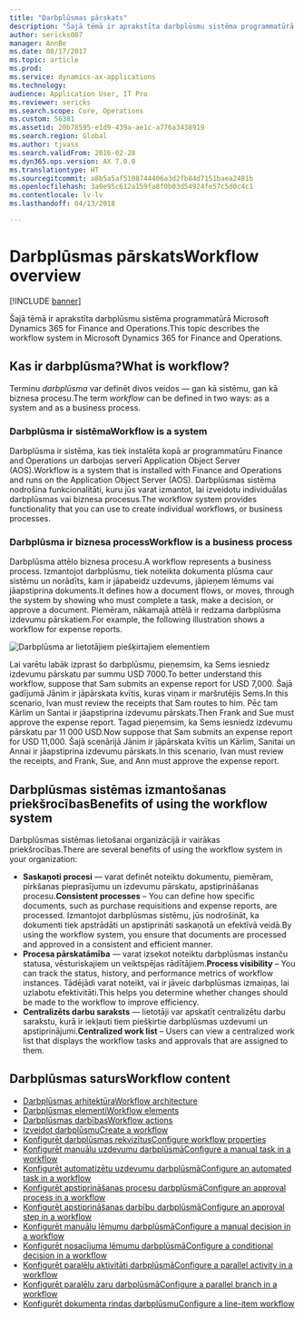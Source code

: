 ```yaml
---
title: "Darbplūsmas pārskats"
description: "Šajā tēmā ir aprakstīta darbplūsmu sistēma programmatūrā Microsoft Dynamics 365 for Finance and Operations."
author: sericks007
manager: AnnBe
ms.date: 08/17/2017
ms.topic: article
ms.prod: 
ms.service: dynamics-ax-applications
ms.technology: 
audience: Application User, IT Pro
ms.reviewer: sericks
ms.search.scope: Core, Operations
ms.custom: 56381
ms.assetid: 20b78595-e1d9-439a-ae1c-a776a3438919
ms.search.region: Global
ms.author: tjvass
ms.search.validFrom: 2016-02-28
ms.dyn365.ops.version: AX 7.0.0
ms.translationtype: HT
ms.sourcegitcommit: a8b5a5af5108744406a3d2fb84d7151baea2481b
ms.openlocfilehash: 3a0e95c612a159fa8f0b03d54924fe57c5d0c4c1
ms.contentlocale: lv-lv
ms.lasthandoff: 04/13/2018

---
```


# <a name="workflow-overview"></a><span data-ttu-id="71dfd-103">Darbplūsmas pārskats</span><span class="sxs-lookup"><span data-stu-id="71dfd-103">Workflow overview</span></span>

[!INCLUDE [banner](../includes/banner.md)]

<span data-ttu-id="71dfd-104">Šajā tēmā ir aprakstīta darbplūsmu sistēma programmatūrā Microsoft Dynamics 365 for Finance and Operations.</span><span class="sxs-lookup"><span data-stu-id="71dfd-104">This topic describes the workflow system in Microsoft Dynamics 365 for Finance and Operations.</span></span>

<a name="what-is-workflow"></a><span data-ttu-id="71dfd-105">Kas ir darbplūsma?</span><span class="sxs-lookup"><span data-stu-id="71dfd-105">What is workflow?</span></span>
-----------------

<span data-ttu-id="71dfd-106">Terminu *darbplūsma* var definēt divos veidos — gan kā sistēmu, gan kā biznesa procesu.</span><span class="sxs-lookup"><span data-stu-id="71dfd-106">The term *workflow* can be defined in two ways: as a system and as a business process.</span></span>
### <a name="workflow-is-a-system"></a><span data-ttu-id="71dfd-107">Darbplūsma ir sistēma</span><span class="sxs-lookup"><span data-stu-id="71dfd-107">Workflow is a system</span></span>

<span data-ttu-id="71dfd-108">Darbplūsma ir sistēma, kas tiek instalēta kopā ar programmatūru Finance and Operations un darbojas serverī Application Object Server (AOS).</span><span class="sxs-lookup"><span data-stu-id="71dfd-108">Workflow is a system that is installed with Finance and Operations and runs on the Application Object Server (AOS).</span></span> <span data-ttu-id="71dfd-109">Darbplūsmas sistēma nodrošina funkcionalitāti, kuru jūs varat izmantot, lai izveidotu individuālas darbplūsmas vai biznesa procesus.</span><span class="sxs-lookup"><span data-stu-id="71dfd-109">The workflow system provides functionality that you can use to create individual workflows, or business processes.</span></span>

### <a name="workflow-is-a-business-process"></a><span data-ttu-id="71dfd-110">Darbplūsma ir biznesa process</span><span class="sxs-lookup"><span data-stu-id="71dfd-110">Workflow is a business process</span></span>

<span data-ttu-id="71dfd-111">Darbplūsma attēlo biznesa procesu.</span><span class="sxs-lookup"><span data-stu-id="71dfd-111">A workflow represents a business process.</span></span> <span data-ttu-id="71dfd-112">Izmantojot darbplūsmu, tiek noteikta dokumenta plūsma caur sistēmu un norādīts, kam ir jāpabeidz uzdevums, jāpieņem lēmums vai jāapstiprina dokuments.</span><span class="sxs-lookup"><span data-stu-id="71dfd-112">It defines how a document flows, or moves, through the system by showing who must complete a task, make a decision, or approve a document.</span></span> <span data-ttu-id="71dfd-113">Piemēram, nākamajā attēlā ir redzama darbplūsma izdevumu pārskatiem.</span><span class="sxs-lookup"><span data-stu-id="71dfd-113">For example, the following illustration shows a workflow for expense reports.</span></span> 

![Darbplūsma ar lietotājiem piešķirtajiem elementiem](./media/workflow_user.gif) 

<span data-ttu-id="71dfd-115">Lai varētu labāk izprast šo darbplūsmu, pieņemsim, ka Sems iesniedz izdevumu pārskatu par summu USD 7000.</span><span class="sxs-lookup"><span data-stu-id="71dfd-115">To better understand this workflow, suppose that Sam submits an expense report for USD 7,000.</span></span> <span data-ttu-id="71dfd-116">Šajā gadījumā Jānim ir jāpārskata kvītis, kuras viņam ir maršrutējis Sems.</span><span class="sxs-lookup"><span data-stu-id="71dfd-116">In this scenario, Ivan must review the receipts that Sam routes to him.</span></span> <span data-ttu-id="71dfd-117">Pēc tam Kārlim un Santai ir jāapstiprina izdevumu pārskats.</span><span class="sxs-lookup"><span data-stu-id="71dfd-117">Then Frank and Sue must approve the expense report.</span></span> <span data-ttu-id="71dfd-118">Tagad pieņemsim, ka Sems iesniedz izdevumu pārskatu par 11 000 USD.</span><span class="sxs-lookup"><span data-stu-id="71dfd-118">Now suppose that Sam submits an expense report for USD 11,000.</span></span> <span data-ttu-id="71dfd-119">Šajā scenārijā Jānim ir jāpārskata kvītis un Kārlim, Sanitai un Annai ir jāapstiprina izdevumu pārskats.</span><span class="sxs-lookup"><span data-stu-id="71dfd-119">In this scenario, Ivan must review the receipts, and Frank, Sue, and Ann must approve the expense report.</span></span>

## <a name="benefits-of-using-the-workflow-system"></a><span data-ttu-id="71dfd-120">Darbplūsmas sistēmas izmantošanas priekšrocības</span><span class="sxs-lookup"><span data-stu-id="71dfd-120">Benefits of using the workflow system</span></span>

<span data-ttu-id="71dfd-121">Darbplūsmas sistēmas lietošanai organizācijā ir vairākas priekšrocības.</span><span class="sxs-lookup"><span data-stu-id="71dfd-121">There are several benefits of using the workflow system in your organization:</span></span>
-   <span data-ttu-id="71dfd-122">**Saskaņoti procesi** — varat definēt noteiktu dokumentu, piemēram, pirkšanas pieprasījumu un izdevumu pārskatu, apstiprināšanas procesu.</span><span class="sxs-lookup"><span data-stu-id="71dfd-122">**Consistent processes** – You can define how specific documents, such as purchase requisitions and expense reports, are processed.</span></span> <span data-ttu-id="71dfd-123">Izmantojot darbplūsmas sistēmu, jūs nodrošināt, ka dokumenti tiek apstrādāti un apstiprināti saskaņotā un efektīvā veidā.</span><span class="sxs-lookup"><span data-stu-id="71dfd-123">By using the workflow system, you ensure that documents are processed and approved in a consistent and efficient manner.</span></span>
-   <span data-ttu-id="71dfd-124">**Procesa pārskatāmība** — varat izsekot noteiktu darbplūsmas instanču statusa, vēsturiskajiem un veiktspējas rādītājiem.</span><span class="sxs-lookup"><span data-stu-id="71dfd-124">**Process visibility** – You can track the status, history, and performance metrics of workflow instances.</span></span> <span data-ttu-id="71dfd-125">Tādējādi varat noteikt, vai ir jāveic darbplūsmas izmaiņas, lai uzlabotu efektivitāti.</span><span class="sxs-lookup"><span data-stu-id="71dfd-125">This helps you determine whether changes should be made to the workflow to improve efficiency.</span></span>
-   <span data-ttu-id="71dfd-126">**Centralizēts darbu saraksts** — lietotāji var apskatīt centralizētu darbu sarakstu, kurā ir iekļauti tiem piešķirtie darbplūsmas uzdevumi un apstiprinājumi.</span><span class="sxs-lookup"><span data-stu-id="71dfd-126">**Centralized work list** – Users can view a centralized work list that displays the workflow tasks and approvals that are assigned to them.</span></span>


## <a name="workflow-content"></a><span data-ttu-id="71dfd-127">Darbplūsmas saturs</span><span class="sxs-lookup"><span data-stu-id="71dfd-127">Workflow content</span></span>

+ [<span data-ttu-id="71dfd-128">Darbplūsmas arhitektūra</span><span class="sxs-lookup"><span data-stu-id="71dfd-128">Workflow architecture</span></span>](workflow-system-architecture.md)
+ [<span data-ttu-id="71dfd-129">Darbplūsmas elementi</span><span class="sxs-lookup"><span data-stu-id="71dfd-129">Workflow elements</span></span>](workflow-elements.md)
+ [<span data-ttu-id="71dfd-130">Darbplūsmas darbības</span><span class="sxs-lookup"><span data-stu-id="71dfd-130">Workflow actions</span></span>](workflow-actions.md)
+ [<span data-ttu-id="71dfd-131">Izveidot darbplūsmu</span><span class="sxs-lookup"><span data-stu-id="71dfd-131">Create a workflow</span></span>](create-workflow.md)
+ [<span data-ttu-id="71dfd-132">Konfigurēt darbplūsmas rekvizītus</span><span class="sxs-lookup"><span data-stu-id="71dfd-132">Configure workflow properties</span></span>](configure-workflow-properties.md)
+ [<span data-ttu-id="71dfd-133">Konfigurēt manuālu uzdevumu darbplūsmā</span><span class="sxs-lookup"><span data-stu-id="71dfd-133">Configure a manual task in a workflow</span></span>](configure-manual-task-workflow.md)
+ [<span data-ttu-id="71dfd-134">Konfigurēt automatizētu uzdevumu darbplūsmā</span><span class="sxs-lookup"><span data-stu-id="71dfd-134">Configure an automated task in a workflow</span></span>](configure-automated-task-workflow.md)
+ [<span data-ttu-id="71dfd-135">Konfigurēt apstiprināšanas procesu darbplūsmā</span><span class="sxs-lookup"><span data-stu-id="71dfd-135">Configure an approval process in a workflow</span></span>](configure-approval-process-workflow.md)
+ [<span data-ttu-id="71dfd-136">Konfigurēt apstiprināšanas darbību darbplūsmā</span><span class="sxs-lookup"><span data-stu-id="71dfd-136">Configure an approval step in a workflow</span></span>](configure-approval-step-workflow.md)
+ [<span data-ttu-id="71dfd-137">Konfigurēt manuālu lēmumu darbplūsmā</span><span class="sxs-lookup"><span data-stu-id="71dfd-137">Configure a manual decision in a workflow</span></span>](configure-manual-decision-workflow.md)
+ [<span data-ttu-id="71dfd-138">Konfigurēt nosacījuma lēmumu darbplūsmā</span><span class="sxs-lookup"><span data-stu-id="71dfd-138">Configure a conditional decision in a workflow</span></span>](configure-conditional-decision-workflow.md)
+ [<span data-ttu-id="71dfd-139">Konfigurēt paralēlu aktivitāti darbplūsmā</span><span class="sxs-lookup"><span data-stu-id="71dfd-139">Configure a parallel activity in a workflow</span></span>](configure-parallel-activity-workflow.md)
+ [<span data-ttu-id="71dfd-140">Konfigurēt paralēlu zaru darbplūsmā</span><span class="sxs-lookup"><span data-stu-id="71dfd-140">Configure a parallel branch in a workflow</span></span>](configure-parallel-branch-workflow.md)
+ [<span data-ttu-id="71dfd-141">Konfigurēt dokumenta rindas darbplūsmu</span><span class="sxs-lookup"><span data-stu-id="71dfd-141">Configure a line-item workflow</span></span>](configure-line-item-workflow.md)

